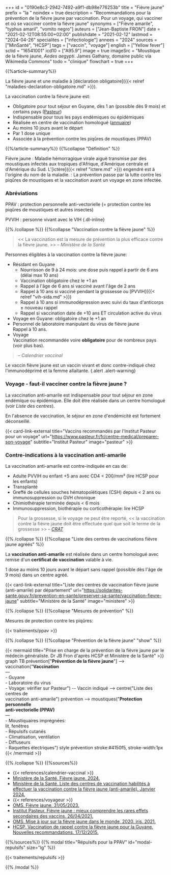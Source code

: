 +++
id = "0190e8c3-2942-7492-a9f1-db98e776253b"
title = "Fièvre jaune"
prefix = "la "
noindex = true
description = "Recommandations pour la prévention de la fièvre jaune par vaccination. Pour un voyage, qui vacciner et où se vacciner contre la fièvre jaune"
synonyms = ["Fièvre amarile", "typhus amaril", "vomito negro"]
auteurs = ["Jean-Baptiste FRON"]
date = "2021-02-12T08:55:00+02:00"
publishdate = "2021-02-12"
lastmod = "2024-04-26"
specialites = ["infectiologie"]
annees = "2024"
sources = ["MinSanté", "HCSP"]
tags = ["vaccin", "voyage"]
english = ["Yellow fever"]
sctid = "16541001"
icd10 = ["A95.9"]
image = true
imageSrc = "Moustique de la fièvre jaune, *Aedes aegypti*. James Gathany, domaine public via Wikimedia Commons"
todo = "clinique"
flowchart = true
+++

{{%article-summary%}}

La fièvre jaune et une maladie à [déclaration obligatoire]({{< relref "maladies-declaration-obligatoire.md" >}}).

La vaccination contre la fièvre jaune est:

- Obligatoire pour tout séjour en Guyane, dès 1 an (possible dès 9 mois) et certains pays ([Pasteur](https://www.pasteur.fr/fr/centre-medical/preparer-son-voyage))
- Indispensable pour tous les pays endémiques ou épidémiques
- Réalisée en centre de vaccination homologué ([annuaire](https://solidarites-sante.gouv.fr/prevention-en-sante/preserver-sa-sante/vaccination-fievre-jaune))
- Au moins 10 jours avant le départ
- Par 1 dose unique
- Associée à la prévention contre les piqûres de moustiques (PPAV)

{{%/article-summary%}}
{{%collapse "Définition" %}}

Fièvre jaune
: Maladie hémorragique virale aiguë transmise par des moustiques infectés aux tropiques d'Afrique, d'Amérique centrale et d'Amérique du Sud. L'[ictère]({{< relref "ictere.md" >}}) engendré est à l'origine du nom de la maladie.
: La prévention passe par la lutte contre les piqûres de moustiques et la vaccination avant un voyage en zone infectée.

### Abréviations

PPAV
: protection personnelle anti-vectorielle (= protection contre les piqûres de moustiques et autres insectes)

PVVIH
: personne vivant avec le VIH
{.dl-inline}

{{% /collapse %}}
{{%collapse "Vaccination contre la fièvre jaune" %}}

> << La vaccination est la mesure de prévention la plus efficace contre la fièvre jaune. >> – *Ministère de la Santé*

Personnes éligibles à la vaccination contre la fièvre jaune:

- Résidant en Guyane
  - Nourrisson de 9 à 24 mois: une dose puis rappel à partir de 6 ans (délai max 10 ans)
  - Vaccination obligatoire chez le +1 an
  - Rappel à l'âge de 6 ans si vacciné avant l'âge de 2 ans
  - Rappel à 10 ans si vacciné pendant la grossesse ou [PVVIH]({{< relref "vih-sida.md" >}})
  - Rappel à 10 ans si immunodépression avec suivi du taux d'anticorps ± nouveau rappel
  - Rappel si vaccination date de +10 ans ET circulation active du virus
- Voyage en Guyane: obligatoire chez le +1 an
- Personnel de laboratoire manipulant du virus de fièvre jaune  
  Rappel à 10 ans.
- Voyage  
  Vaccination recommandée voire **obligatoire** pour de nombreux pays (voir plus bas).

> – *Calendrier vaccinal*

Le vaccin fièvre jaune est un vaccin vivant et donc contre-indiqué chez l'immunodéprimé et la femme allaitante.
{.alert .alert-warning}

### Voyage - faut-il vacciner contre la fièvre jaune ?

La vaccination anti-amarile est indispensable pour tout séjour en zone endémique ou épidémique. Elle doit être réalisée dans un centre homologué (voir *Liste des centres*).

En l'absence de vaccination, le séjour en zone d'endémicité est fortement déconseillé.

{{< card-link-external title="Vaccins recommandés par l'Institut Pasteur pour un voyage" url="https://www.pasteur.fr/fr/centre-medical/preparer-son-voyage" subtitle="Institut Pasteur" image="pasteur" >}}

### Contre-indications à la vaccination anti-amarile

La vaccination anti-amarile est contre-indiquée en cas de:

- Adulte PVVIH ou enfant +5 ans avec CD4 < 200/mm³ (lire HCSP pour les enfants)
- Transplanté
- Greffé de cellules souches hématopoïétiques (CSH) depuis < 2 ans ou immunosuppression ou GVH chronique
- Chimiothérapie terminée depuis < 6 mois
- Immunosuppression, biothérapie ou corticothérapie: lire HCSP

> Pour la grossesse, si le voyage ne peut être reporté, << la vaccination contre la fièvre jaune doit être effectuée quel que soit le terme de la grossesse >> – *[CRAT](https://www.lecrat.fr/9431/)*

{{% /collapse %}}
{{%collapse "Liste des centres de vaccinations fièvre jaune agréés" %}}

La **vaccination anti-amarile** est réalisée dans un centre homologué avec remise d'un **certificat de vaccination** valable à vie.

1 dose au moins 10 jours avant le départ sans rappel (possible dès l'âge de 9 mois) dans un centre agréé.

{{< card-link-external title="Liste des centres de vaccination fièvre jaune (anti-amarile) par département" url="https://solidarites-sante.gouv.fr/prevention-en-sante/preserver-sa-sante/vaccination-fievre-jaune" subtitle="Ministère de la Santé" image="ministere" >}}

{{% /collapse %}}
{{%collapse "Mesures de prévention" %}}

Mesures de protection contre les piqûres:

{{< traitements/ppav >}}

{{% /collapse %}}
{{%collapse "Prévention de la fièvre jaune" "show" %}}

{{< mermaid title="Prise en charge de la prévention de la fièvre jaune par le médecin généraliste. Dr JB Fron d'après HCSP et Ministère de la Santé" >}}
graph TB
  prévention["<b>Prévention de la fièvre jaune</b>"] --> vaccination("<b>Vaccination</b><br>—<br>- Guyane<br>- Laboratoire du virus<br>- Voyage: vérifier sur Pasteur") -- Vaccin indiqué --> centre("Liste des centres de<br>vaccination anti-amarile")
    prévention --> moustiques("<b>Protection personnelle<br>anti-vectorielle (PPAV)</b><br>—<br>- Moustiquaires imprégnées:<br>lit, fenêtres<br>- Répulsifs cutanés<br>- Climatisation, ventilation<br>- Diffuseurs<br>- Raquettes électriques")
  style prévention stroke:#4150f5, stroke-width:1px
{{< /mermaid >}}

{{% /collapse %}}
{{%sources%}}

- {{< references/calendrier-vaccinal >}}
- [Ministère de la Santé. Fièvre jaune. 2024.](https://sante.gouv.fr/soins-et-maladies/maladies/maladies-infectieuses/la-fievre-jaune)
- [Ministère de la Santé. Liste des centres de vaccination habilités à effectuer la vaccination contre la fièvre jaune (anti-amarile). Janvier 2024.](https://solidarites-sante.gouv.fr/prevention-en-sante/preserver-sa-sante/vaccination-fievre-jaune)
- {{< references/voyageur >}}
- [OMS. Fièvre jaune. 31/05/2023.](https://www.who.int/fr/news-room/fact-sheets/detail/yellow-fever)
- [Institut Pasteur. Fièvre jaune : mieux comprendre les rares effets secondaires des vaccins. 26/04/2021.](https://www.pasteur.fr/fr/journal-recherche/actualites/fievre-jaune-mieux-comprendre-rares-effets-secondaires-vaccins)
- [OMS. Mise à jour sur la fièvre jaune dans le monde, 2020. iris. 2021.](https://iris.who.int/handle/10665/344323)
- [HCSP. Vaccination de rappel contre la fièvre jaune pour la Guyane. Nouvelles recommandations. 17/12/2015.](https://www.hcsp.fr/Explore.cgi/avisrapportsdomaine?clefr=531)

{{%/sources%}}
{{% modal title="Répulsifs pour la PPAV" id="modal-repulsifs" size="lg" %}}

{{< traitements/repulsifs >}}

{{% /modal %}}
